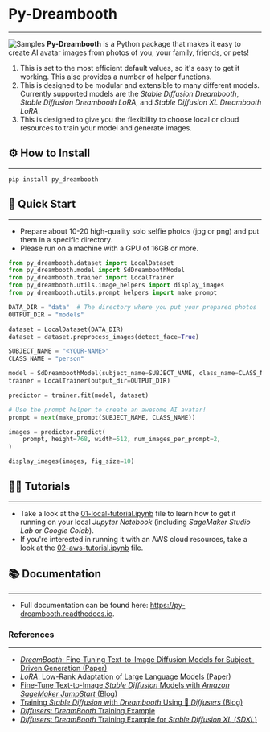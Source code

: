 # Py-Dreambooth
- - -
![Samples](assets/asset-002.png)
**Py-Dreambooth** is a Python package that makes it easy to create AI avatar images from photos of you, your family, friends, or pets!
1. This is set to the most efficient default values, so it's easy to get it working. This also provides a number of helper functions.
2. This is designed to be modular and extensible to many different models. Currently supported models are the *Stable Diffusion Dreambooth*, *Stable Diffusion Dreambooth LoRA*, and *Stable Diffusion XL Dreambooth LoRA*.
3. This is designed to give you the flexibility to choose local or cloud resources to train your model and generate images.

## ⚙️ How to Install
- - -
```shell
pip install py_dreambooth
```

 ## 🚀 Quick Start
- - -
* Prepare about 10-20 high-quality solo selfie photos (jpg or png) and put them in a specific directory.
* Please run on a machine with a GPU of 16GB or more.
```python
from py_dreambooth.dataset import LocalDataset
from py_dreambooth.model import SdDreamboothModel
from py_dreambooth.trainer import LocalTrainer
from py_dreambooth.utils.image_helpers import display_images
from py_dreambooth.utils.prompt_helpers import make_prompt

DATA_DIR = "data"  # The directory where you put your prepared photos
OUTPUT_DIR = "models"  

dataset = LocalDataset(DATA_DIR)
dataset = dataset.preprocess_images(detect_face=True)

SUBJECT_NAME = "<YOUR-NAME>"  
CLASS_NAME = "person"

model = SdDreamboothModel(subject_name=SUBJECT_NAME, class_name=CLASS_NAME)
trainer = LocalTrainer(output_dir=OUTPUT_DIR)

predictor = trainer.fit(model, dataset)

# Use the prompt helper to create an awesome AI avatar!
prompt = next(make_prompt(SUBJECT_NAME, CLASS_NAME))

images = predictor.predict(
    prompt, height=768, width=512, num_images_per_prompt=2,
)

display_images(images, fig_size=10)
```

## 🏃‍♀️ Tutorials  
- - -
* Take a look at the [01-local-tutorial.ipynb](ipynb/01-local-tutorial.ipynb) file to learn how to get it running on your local *Jupyter Notebook* (including *SageMaker Studio Lab* or *Google Colab*).
* If you're interested in running it with an AWS cloud resources, take a look at the [02-aws-tutorial.ipynb](ipynb/02-aws-tutorial.ipynb) file.

## 📚 Documentation
- - -
* Full documentation can be found here: https://py-dreambooth.readthedocs.io.

### References
- - -
* [*DreamBooth*: Fine-Tuning Text-to-Image Diffusion Models for Subject-Driven Generation (Paper)](https://arxiv.org/abs/2208.12242)
* [*LoRA*: Low-Rank Adaptation of Large Language Models (Paper)](https://arxiv.org/abs/2106.09685)
* [Fine-Tune Text-to-Image *Stable Diffusion* Models with *Amazon SageMaker JumpStart* (Blog)](https://aws.amazon.com/blogs/machine-learning/fine-tune-text-to-image-stable-diffusion-models-with-amazon-sagemaker-jumpstart/)
* [Training *Stable Diffusion* with *Dreambooth* Using 🧨 *Diffusers* (Blog)](https://huggingface.co/blog/dreambooth)
* [*Diffusers*: *DreamBooth* Training Example](https://github.com/huggingface/diffusers/blob/main/examples/dreambooth/README.md#dreambooth-training-example)
* [*Diffusers*: *DreamBooth* Training Example for *Stable Diffusion XL* (*SDXL*)](https://github.com/huggingface/diffusers/blob/main/examples/dreambooth/README_sdxl.md)